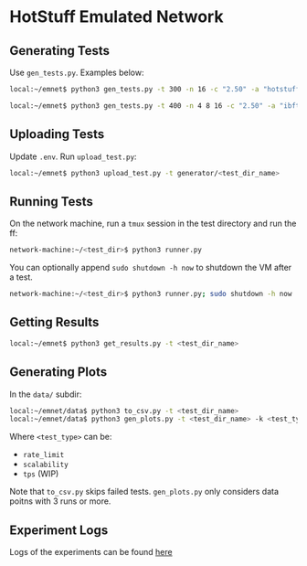 # HotStuff Emulated Network

## Generating Tests

Use `gen_tests.py`. Examples below:

```bash
local:~/emnet$ python3 gen_tests.py -t 300 -n 16 -c "2.50" -a "hotstuff" "qbft" -r 5mbit 10mbit 20mbit 50mbit
```

```bash
local:~/emnet$ python3 gen_tests.py -t 400 -n 4 8 16 -c "2.50" -a "ibft" "qbft" -d 25 50 100
```

## Uploading Tests

Update `.env`. Run `upload_test.py`:

```bash
local:~/emnet$ python3 upload_test.py -t generator/<test_dir_name>
```

## Running Tests

On the network machine, run a `tmux` session in the test directory and run the ff:

```bash
network-machine:~/<test_dir>$ python3 runner.py
```

You can optionally append `sudo shutdown -h now` to shutdown the VM after a test.

```bash
network-machine:~/<test_dir>$ python3 runner.py; sudo shutdown -h now
```

## Getting Results

```bash
local:~/emnet$ python3 get_results.py -t <test_dir_name>
```

## Generating Plots

In the `data/` subdir:

```bash
local:~/emnet/data$ python3 to_csv.py -t <test_dir_name>
local:~/emnet/data$ python3 gen_plots.py -t <test_dir_name> -k <test_type>
```

Where `<test_type>` can be:

- `rate_limit`
- `scalability`
- `tps` (WIP)

Note that `to_csv.py` skips failed tests. `gen_plots.py` only considers data poitns with 3 runs or more.

## Experiment Logs

Logs of the experiments can be found [here](https://drive.google.com/file/d/11bjGytybFbMGvbteNQo6xXYYx9IW399u/view?usp=sharing)
